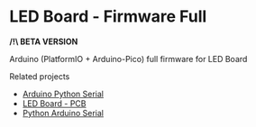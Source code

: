 # LED Board - Firmware Full

**/!\ BETA VERSION**

Arduino (PlatformIO + Arduino-Pico) full firmware for LED Board 

Related projects

- [Arduino Python Serial](https://github.com/MrFrangipane/arduino-python-serial)
- [LED Board - PCB](https://github.com/MrFrangipane/ledboard-pcb)
- [Python Arduino Serial](https://github.com/MrFrangipane/python-arduino-serial)
